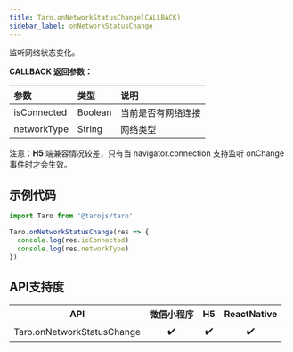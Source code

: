 ```yaml
---
title: Taro.onNetworkStatusChange(CALLBACK)
sidebar_label: onNetworkStatusChange
---
```



监听网络状态变化。

**CALLBACK 返回参数：**

| 参数 | 类型 | 说明 |
| :-- | :-- | :-- |
| isConnected | Boolean | 当前是否有网络连接 |
| networkType | String | 网络类型 |

注意：**H5** 端兼容情况较差，只有当 navigator.connection 支持监听 onChange 事件时才会生效。

## 示例代码

```jsx
import Taro from '@tarojs/taro'

Taro.onNetworkStatusChange(res => {
  console.log(res.isConnected)
  console.log(res.networkType)
})
```

## API支持度


| API | 微信小程序 | H5 | ReactNative |
| :-: | :-: | :-: | :-: |
| Taro.onNetworkStatusChange | ✔️ | ✔️ | ✔️ |


